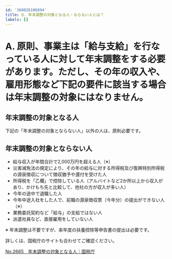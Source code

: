 ```yaml
---
id: '360026106894'
title: Q. 年末調整の対象となる人・ならない人とは？
labels: []
---
```

# A. 原則、事業主は「給与支給」を行なっている人に対して年末調整をする必要があります。ただし、その年の収入や、雇用形態など下記の要件に該当する場合は年末調整の対象にはなりません。

## 年末調整の対象となる人

下記の「年末調整の対象とならない人」以外の人は、原則必要です。

## 年末調整の対象とならない人

- 給与収入が年間合計で2,000万円を超える人（※）
- 災害減免法の規定により、その年の給与に対する所得税及び復興特別所得税の源泉徴収について徴収猶予や還付を受けた人
- 所得税を「乙欄」で控除している人（アルバイトなど2か所以上から収入があり、かけもち先と比較して、他社の方が収入が多い人）
- 今年の途中で退職した人
- 今年中途入社をした人で、前職の源泉徴収票（今年分）の提出ができない人（※）
- 業務委託契約など「給与」の支給ではない人
- 派遣社員など、直接雇用をしていない人

※ 年末調整は不要ですが、来年度の扶養控除等申告書の提出は必要です。

詳しくは、国税庁のサイトも合わせてご確認ください。

[No.2665　年末調整の対象となる人｜国税庁](https://www.nta.go.jp/taxes/shiraberu/taxanswer/gensen/2665.htm)
